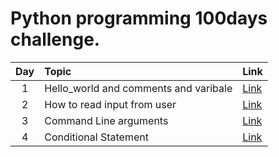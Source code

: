 Python programming 100days challenge.
======		

| Day | Topic            | Link   |
|:-----:|:----------------|:--------------------|
|1  | Hello_world and comments and varibale     |<a href="https://github.com/raj1997/100days-of-coding/tree/master/Python/Day-1">Link</a>  |
|2  | How to read input from user               | <a href="https://github.com/raj1997/100days-of-coding/tree/master/Python/Day-2">Link</a>  |
|3  | Command Line arguments                    | <a href="https://github.com/raj1997/100days-of-coding/tree/master/Python/Day-3">Link</a>  |
|4  | Conditional Statement                     | <a href="https://github.com/raj1997/100days-of-coding/tree/master/Python/Day-4">Link</a>  |
